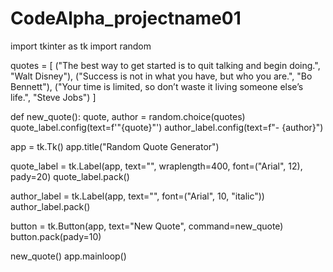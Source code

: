 # CodeAlpha_projectname01

import tkinter as tk
import random

quotes = [
    ("The best way to get started is to quit talking and begin doing.", "Walt Disney"),
    ("Success is not in what you have, but who you are.", "Bo Bennett"),
    ("Your time is limited, so don’t waste it living someone else’s life.", "Steve Jobs")
]

def new_quote():
    quote, author = random.choice(quotes)
    quote_label.config(text=f'"{quote}"')
    author_label.config(text=f"- {author}")

app = tk.Tk()
app.title("Random Quote Generator")

quote_label = tk.Label(app, text="", wraplength=400, font=("Arial", 12), pady=20)
quote_label.pack()

author_label = tk.Label(app, text="", font=("Arial", 10, "italic"))
author_label.pack()

button = tk.Button(app, text="New Quote", command=new_quote)
button.pack(pady=10)

new_quote()
app.mainloop()
